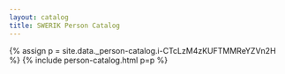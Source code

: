 ```yaml
---
layout: catalog
title: SWERIK Person Catalog
---
```

{% assign p = site.data._person-catalog.i-CTcLzM4zKUFTMMReYZVn2H %}
{% include person-catalog.html p=p %}

